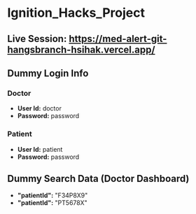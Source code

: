 # Ignition_Hacks_Project

## Live Session: https://med-alert-git-hangsbranch-hsihak.vercel.app/ 

## Dummy Login Info
### Doctor
- **User Id:** doctor
- **Password:** password

### Patient
- **User Id:** patient
- **Password:** password

## Dummy Search Data (Doctor Dashboard)
- **"patientId":** "F34P8X9"
- **"patientId":** "PT5678X"
